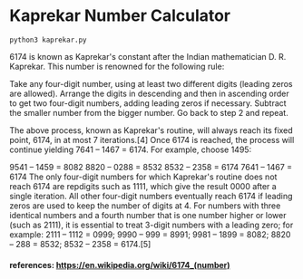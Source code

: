 # Kaprekar Number Calculator

```
python3 kaprekar.py
```
6174 is known as Kaprekar's constant after the Indian mathematician D. R. Kaprekar. This number is renowned for the following rule:

Take any four-digit number, using at least two different digits (leading zeros are allowed).
Arrange the digits in descending and then in ascending order to get two four-digit numbers, adding leading zeros if necessary.
Subtract the smaller number from the bigger number.
Go back to step 2 and repeat.

The above process, known as Kaprekar's routine, will always reach its fixed point, 6174, in at most 7 iterations.[4] Once 6174 is reached, the process will continue yielding 7641 – 1467 = 6174. For example, choose 1495:

9541 – 1459 = 8082
8820 – 0288 = 8532
8532 – 2358 = 6174
7641 – 1467 = 6174
The only four-digit numbers for which Kaprekar's routine does not reach 6174 are repdigits such as 1111, which give the result 0000 after a single iteration. All other four-digit numbers eventually reach 6174 if leading zeros are used to keep the number of digits at 4. For numbers with three identical numbers and a fourth number that is one number higher or lower (such as 2111), it is essential to treat 3-digit numbers with a leading zero; for example: 2111 – 1112 = 0999; 9990 – 999 = 8991; 9981 – 1899 = 8082; 8820 – 288 = 8532; 8532 – 2358 = 6174.[5]

#### references: https://en.wikipedia.org/wiki/6174_(number)

